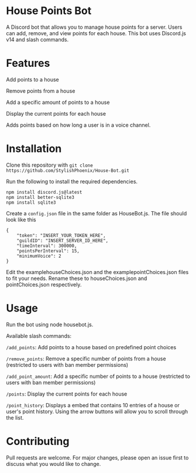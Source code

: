 # House Points Bot
A Discord bot that allows you to manage house points for a server. Users can add, remove, and view points for each house. This bot uses Discord.js v14 and slash commands.

# Features
Add points to a house

Remove points from a house

Add a specific amount of points to a house

Display the current points for each house

Adds points based on how long a user is in a voice channel.

# Installation
Clone this repository with `git clone https://github.com/StylishPhoenix/House-Bot.git`

Run the following to install the required dependencies.
```
npm install discord.js@latest
npm install better-sqlite3
npm install sqlite3
```


Create a `config.json` file in the same folder as HouseBot.js.  The file should look like this
```
{
	"token": "INSERT_YOUR_TOKEN_HERE",
	"guildID": "INSERT_SERVER_ID_HERE",
	"timeInterval": 300000,
	"pointsPerInterval": 15,
	"minimumVoice": 2
}
```

Edit the examplehouseChoices.json and the examplepointChoices.json files to fit your needs.  Rename these to houseChoices.json and pointChoices.json respectively.

# Usage
Run the bot using node housebot.js.

Available slash commands:

`/add_points`: Add points to a house based on predefined point choices

`/remove_points`: Remove a specific number of points from a house (restricted to users with ban member permissions)

`/add_point_amount`: Add a specific number of points to a house (restricted to users with ban member permissions)

`/points`: Display the current points for each house

`/point_history`: Displays a embed that contains 10 entries of a house or user's point history.  Using the arrow buttons will allow you to scroll through the list.

# Contributing
Pull requests are welcome. For major changes, please open an issue first to discuss what you would like to change.
